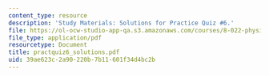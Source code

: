 ```yaml
---
content_type: resource
description: 'Study Materials: Solutions for Practice Quiz #6.'
file: https://ol-ocw-studio-app-qa.s3.amazonaws.com/courses/8-022-physics-ii-electricity-and-magnetism-fall-2002/39ae623c2a90220b7b11601f34d4bc2b_practquiz6_solutions.pdf
file_type: application/pdf
resourcetype: Document
title: practquiz6_solutions.pdf
uid: 39ae623c-2a90-220b-7b11-601f34d4bc2b
---
```

